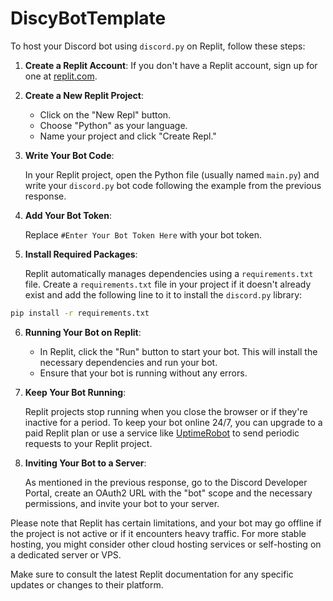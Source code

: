 # DiscyBotTemplate

To host your Discord bot using `discord.py` on Replit, follow these steps:

1. **Create a Replit Account**:
   If you don't have a Replit account, sign up for one at [replit.com](https://replit.com/).

2. **Create a New Replit Project**:

   - Click on the "New Repl" button.
   - Choose "Python" as your language.
   - Name your project and click "Create Repl."

3. **Write Your Bot Code**:

   In your Replit project, open the Python file (usually named `main.py`) and write your `discord.py` bot code following the example from the previous response.

4. **Add Your Bot Token**:

   Replace `#Enter Your Bot Token Here` with your bot token.

5. **Install Required Packages**:

   Replit automatically manages dependencies using a `requirements.txt` file. Create a `requirements.txt` file in your project if it doesn't already exist and add the following line to it to install the `discord.py` library:

```bash
pip install -r requirements.txt
```


6. **Running Your Bot on Replit**:

   - In Replit, click the "Run" button to start your bot. This will install the necessary dependencies and run your bot.
   - Ensure that your bot is running without any errors.

7. **Keep Your Bot Running**:

   Replit projects stop running when you close the browser or if they're inactive for a period. To keep your bot online 24/7, you can upgrade to a paid Replit plan or use a service like [UptimeRobot](https://uptimerobot.com/) to send periodic requests to your Replit project.

8. **Inviting Your Bot to a Server**:

   As mentioned in the previous response, go to the Discord Developer Portal, create an OAuth2 URL with the "bot" scope and the necessary permissions, and invite your bot to your server.

Please note that Replit has certain limitations, and your bot may go offline if the project is not active or if it encounters heavy traffic. For more stable hosting, you might consider other cloud hosting services or self-hosting on a dedicated server or VPS.

Make sure to consult the latest Replit documentation for any specific updates or changes to their platform.
